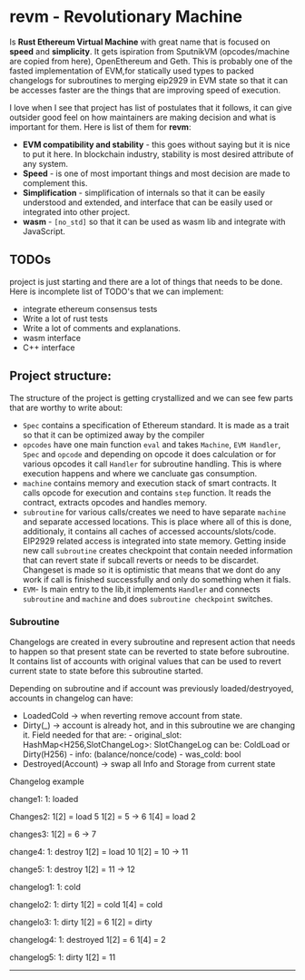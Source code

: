 # revm - Revolutionary Machine

Is **Rust Ethereum Virtual Machine** with great name that is focused on **speed** and **simplicity**. It gets ispiration from SputnikVM (opcodes/machine are copied from here), OpenEthereum and Geth. This is probably one of the fasted implementation of EVM,for  statically used types to packed changelogs for subroutines to merging eip2929 in EVM state so that it can be accesses faster are the things that are improving speed of execution. 

I love when I see that project has list of postulates that it follows, it can give outsider good feel on how maintainers are making decision and what is important for them. Here is list of them for **revm**:
- **EVM compatibility and stability** - this goes without saying but it is nice to put it here. In blockchain industry, stability is most desired attribute of any system.
- **Speed** - is one of most important things and most decision are made to complement this.
- **Simplification** - simplification of internals so that it can be easily understood and extended, and interface that can be easily used or integrated into other project.
- **wasm** - `[no_std]` so that it can be used as wasm lib and integrate with JavaScript.

## TODOs

project is just starting and there are a lot of things that needs to be done. Here is incomplete list of TODO's that we can implement:
- integrate ethereum consensus tests
- Write a lot of rust tests
- Write a lot of comments and explanations.
- wasm interface
- C++ interface


## Project structure:

The structure of the project is getting crystallized and we can see few parts that are worthy to write about:
- `Spec` contains a specification of Ethereum standard. It is made as a trait so that it can be optimized away by the compiler
- `opcodes` have one main function `eval` and takes `Machine`, `EVM Handler`, `Spec` and `opcode` and depending on opcode it does calculation or for various opcodes it call `Handler` for subroutine handling. This is where execution happens and where we cancluate gas consumption.
- `machine` contains memory and execution stack of smart contracts. It calls opcode for execution and contains `step` function. It reads the contract, extracts opcodes and handles memory.
- `subroutine` for various calls/creates we need to have separate `machine` and separate accessed locations. This is place where all of this is done, additionaly, it contains all caches of accessed accounts/slots/code. EIP2929 related access is integrated into state memory. Getting inside new call `subroutine` creates checkpoint that contain needed information that can revert state if subcall reverts or needs to be discardet. Changeset is made so it is optimistic that means that we dont do any work if call is finished successfully and only do something when it fials. 
- `EVM`- Is main entry to the lib,it  implements `Handler` and connects `subroutine` and `machine` and does `subroutine checkpoint` switches.


### Subroutine

Changelogs are created in every subroutine and represent action that needs to happen so that present state can be reverted to state before subroutine. It contains list of accounts with original values that can be used to revert current state to state before this subroutine started.

Depending on subroutine and if account was previously loaded/destryoyed, accounts in changelog can have:
- LoadedCold -> when reverting remove account from state.
- Dirty(_) -> account is already hot, and in this subroutine we are changing it. Field needed for that are:
        - original_slot: HashMap<H256,SlotChangeLog>:
            SlotChangeLog can be: ColdLoad or Dirty(H256)
        - info: (balance/nonce/code)
        - was_cold: bool
- Destroyed(Account) -> swap all Info and Storage from current state


Changelog example

change1:
1: loaded

Changes2:
1[2] = load 5
1[2] = 5 -> 6
1[4] = load 2

changes3:
1[2] = 6 -> 7

change4: 
1: destroy
1[2] = load 10
1[2] = 10 -> 11

change5:
1: destroy
1[2] = 11 -> 12


changelog1:
1: cold

changelo2:
1: dirty
1[2] = cold
1[4] = cold

changelo3:
1: dirty
1[2] = 6
1[2] = dirty

changelog4:
1: destroyed
    1[2] = 6
    1[4] = 2

changelog5:
1: dirty
1[2] = 11



------------------------